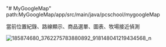 "# MyGoogleMap" 
path:MyGoogleMap/app/src/main/java/pcschool/mygoogleMap

當前位置紀錄、路線顯示、商品選單、圖表、牧場接近偵測

![185874680_3762275783880892_918148041219434568_n](https://github.com/sme322-ui/MyGoogleMap/assets/71810019/6506d511-3469-48dc-b740-cd97ed6092d9)

